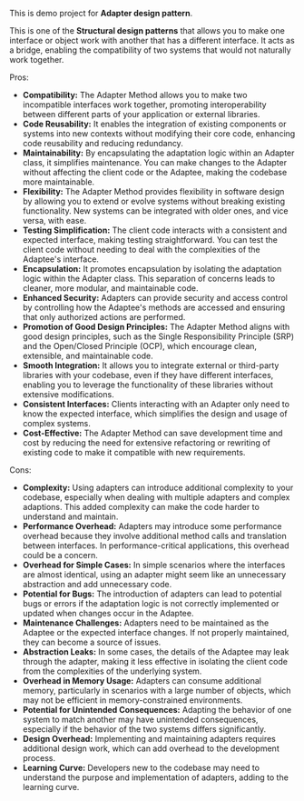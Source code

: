 This is demo project for **Adapter design pattern**.

This is one of the **Structural design patterns** that allows you to make one interface or object work with another that has a different interface. It acts as a bridge, enabling the compatibility of two systems that would not naturally work together.

Pros:
* **Compatibility:** The Adapter Method allows you to make two incompatible interfaces work together, promoting interoperability between different parts of your application or external libraries.
* **Code Reusability:** It enables the integration of existing components or systems into new contexts without modifying their core code, enhancing code reusability and reducing redundancy.
* **Maintainability:** By encapsulating the adaptation logic within an Adapter class, it simplifies maintenance. You can make changes to the Adapter without affecting the client code or the Adaptee, making the codebase more maintainable.
* **Flexibility:** The Adapter Method provides flexibility in software design by allowing you to extend or evolve systems without breaking existing functionality. New systems can be integrated with older ones, and vice versa, with ease.
* **Testing Simplification:** The client code interacts with a consistent and expected interface, making testing straightforward. You can test the client code without needing to deal with the complexities of the Adaptee's interface.
* **Encapsulation:** It promotes encapsulation by isolating the adaptation logic within the Adapter class. This separation of concerns leads to cleaner, more modular, and maintainable code.
* **Enhanced Security:** Adapters can provide security and access control by controlling how the Adaptee's methods are accessed and ensuring that only authorized actions are performed.
* **Promotion of Good Design Principles:** The Adapter Method aligns with good design principles, such as the Single Responsibility Principle (SRP) and the Open/Closed Principle (OCP), which encourage clean, extensible, and maintainable code.
* **Smooth Integration:** It allows you to integrate external or third-party libraries with your codebase, even if they have different interfaces, enabling you to leverage the functionality of these libraries without extensive modifications.
* **Consistent Interfaces:** Clients interacting with an Adapter only need to know the expected interface, which simplifies the design and usage of complex systems.
* **Cost-Effective:** The Adapter Method can save development time and cost by reducing the need for extensive refactoring or rewriting of existing code to make it compatible with new requirements.

Cons:
* **Complexity:** Using adapters can introduce additional complexity to your codebase, especially when dealing with multiple adapters and complex adaptions. This added complexity can make the code harder to understand and maintain.
* **Performance Overhead:** Adapters may introduce some performance overhead because they involve additional method calls and translation between interfaces. In performance-critical applications, this overhead could be a concern.
* **Overhead for Simple Cases:** In simple scenarios where the interfaces are almost identical, using an adapter might seem like an unnecessary abstraction and add unnecessary code.
* **Potential for Bugs:** The introduction of adapters can lead to potential bugs or errors if the adaptation logic is not correctly implemented or updated when changes occur in the Adaptee.
* **Maintenance Challenges:** Adapters need to be maintained as the Adaptee or the expected interface changes. If not properly maintained, they can become a source of issues.
* **Abstraction Leaks:** In some cases, the details of the Adaptee may leak through the adapter, making it less effective in isolating the client code from the complexities of the underlying system.
* **Overhead in Memory Usage:** Adapters can consume additional memory, particularly in scenarios with a large number of objects, which may not be efficient in memory-constrained environments.
* **Potential for Unintended Consequences:** Adapting the behavior of one system to match another may have unintended consequences, especially if the behavior of the two systems differs significantly.
* **Design Overhead:** Implementing and maintaining adapters requires additional design work, which can add overhead to the development process.
* **Learning Curve:** Developers new to the codebase may need to understand the purpose and implementation of adapters, adding to the learning curve.
